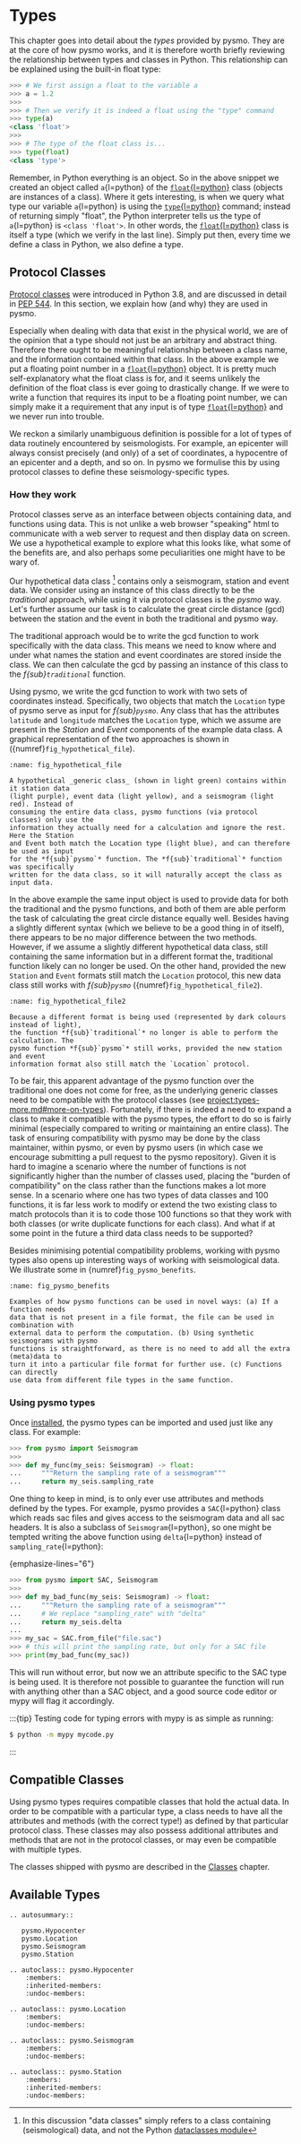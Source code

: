 # Types

This chapter goes into detail about the *types* provided by pysmo. They are at the core
of how pysmo works, and it is therefore worth briefly reviewing the relationship between
types and classes in Python. This relationship can be explained using the built-in float
type:

```python
>>> # We first assign a float to the variable a
>>> a = 1.2
>>>
>>> # Then we verify it is indeed a float using the "type" command
>>> type(a)
<class 'float'>
>>>
>>> # The type of the float class is...
>>> type(float)
<class 'type'>
```

Remember, in Python everything is an object. So in the above snippet we created an object
called `a`{l=python} of the [`float`{l=python}](inv:python#float) class (objects are
instances of a class). Where it gets interesting, is when we query what type our variable
`a`{l=python} is using the [`type`{l=python}](inv:python:py#type) command; instead of
returning simply "float", the Python interpreter tells us the type of `a`{l=python} is
`<class 'float'>`. In other words, the [`float`{l=python}](inv:python#float)
class is itself a type (which we verify in the last line). Simply put then, every time we
define a class in Python, we also define a type.


## Protocol Classes

[Protocol classes](inv:mypy#protocols) were introduced in Python 3.8, and are discussed
in detail in [PEP 544](https://peps.python.org/pep-0544/). In this section, we explain
how (and why) they are used in pysmo.

Especially when dealing with data that exist in the physical world, we are of the
opinion that a type should not just be an arbitrary and abstract thing. Therefore
there ought to be meaningful relationship between a class name, and the information
contained within that class. In the above example we put a floating point number in a
[`float`{l=python}](inv:python#float) object. It is pretty much self-explanatory what the
float class is for, and it seems unlikely the definition of the float class is ever going
to drastically change. If we were to write a function that requires its input to be a
floating point number, we can simply make it a requirement that any input is of type
[`float`{l=python}](inv:python#float) and we never run into trouble.

We reckon a similarly unambiguous definition is possible for a lot of types of data
routinely encountered by seismologists. For example, an epicenter will always consist
precisely (and only) of a set of coordinates, a hypocentre of an epicenter and a depth,
and so on. In pysmo we formulise this by using protocol classes to define these
seismology-specific types.


### How they work

Protocol classes serve as an interface between objects containing data, and functions
using data. This is not unlike a web browser "speaking" html to communicate with a web
server to request and then display data on screen. We use a hypothetical example to
explore what this looks like, what some of the benefits are, and also perhaps some
peculiarities one might have to be wary of.

Our hypothetical data class [^dataclass] contains only a seismogram, station and event
data. We consider using an instance of this class directly to be the *traditional*
approach, while using it via protocol classes is the *pysmo* way. Let's further assume
our task is to calculate the great circle distance (gcd) between the station and the
event in both the traditional and pysmo way.

The traditional approach would be to write the gcd function to work specifically with the
data class. This means we need to know where and under what names the station and event
coordinates are stored inside the class. We can then calculate the gcd by passing an
instance of this class to the *f{sub}`traditional`* function.

Using pysmo, we write the gcd function to work with two sets of coordinates instead.
Specifically, two objects that match the `Location` type of pysmo serve as input for
*f{sub}`pysmo`*. Any class that has the attributes `latitude` and `longitude` matches the
`Location` type, which we assume are present in the *Station* and *Event* components of
the example data class. A graphical representation of the two approaches is shown in
({numref}`fig_hypothetical_file`).


```{figure} images/hypothetical_file.png
:name: fig_hypothetical_file

A hypothetical _generic class_ (shown in light green) contains within it station data
(light purple), event data (light yellow), and a seismogram (light red). Instead of
consuming the entire data class, pysmo functions (via protocol classes) only use the
information they actually need for a calculation and ignore the rest. Here the Station
and Event both match the Location type (light blue), and can therefore be used as input
for the *f{sub}`pysmo`* function. The *f{sub}`traditional`* function was specifically
written for the data class, so it will naturally accept the class as input data.
```

In the above example the same input object is used to provide data for both the
traditional and the pysmo functions, and both of them are able perform the task of
calculating the great circle distance equally well. Besides having a slightly different
syntax (which we believe to be a good thing in of itself), there appears to be no major
difference between the two methods. However, if we assume a slightly different
hypothetical data class, still containing the same information but in a different
format the, traditional function likely can no longer be used. On the other hand,
provided the new `Station` and `Event` formats still match the `Location` protocol, this
new data class still works with *f{sub}`pysmo`* ({numref}`fig_hypothetical_file2`).

```{figure} images/hypothetical_file2.png
:name: fig_hypothetical_file2

Because a different format is being used (represented by dark colours instead of light),
the function *f{sub}`traditional`* no longer is able to perform the calculation. The
pysmo function *f{sub}`pysmo`* still works, provided the new station and event
information format also still match the `Location` protocol.
```

To be fair, this apparent advantage of the pysmo function over the traditional one does
not come for free, as the underlying generic classes need to be compatible with the
protocol classes (see <project:types-more.md#more-on-types>). Fortunately, if there is
indeed a need to expand a class to make it compatible with the pysmo types, the effort to
do so is fairly minimal (especially compared to writing or maintaining an entire class).
The task of ensuring compatibility with pysmo may be done by the class maintainer, within
pysmo, or even by pysmo users (in which case we encourage submitting a pull request to
the pysmo repository). Given it is hard to imagine a scenario where the number of
functions is not significantly higher than the number of classes used, placing the
"burden of compatibility" on the class rather than the functions makes a lot more sense.
In a scenario where one has two types of data classes and 100 functions, it is far less
work to modify or extend the two existing class to match protocols than it is to code
those 100 functions so that they work with both classes (or write duplicate functions for
each class). And what if at some point in the future a third data class needs to be
supported?

Besides minimising potential compatibility problems, working with pysmo types also opens
up interesting ways of working with seismological data. We illustrate some in
{numref}`fig_pysmo_benefits`.

```{figure} images/pysmo_benefits.png
:name: fig_pysmo_benefits

Examples of how pysmo functions can be used in novel ways: (a) If a function needs
data that is not present in a file format, the file can be used in combination with
external data to perform the computation. (b) Using synthetic seismograms with pysmo
functions is straightforward, as there is no need to add all the extra (meta)data to
turn it into a particular file format for further use. (c) Functions can directly
use data from different file types in the same function.
```


### Using pysmo types

Once [installed](project:installation.md#installing-pysmo), the pysmo types can be
imported and used just like any class. For example:

```python
>>> from pysmo import Seismogram
>>>
>>> def my_func(my_seis: Seismogram) -> float:
...     """Return the sampling rate of a seismogram"""
...     return my_seis.sampling_rate
```

One thing to keep in mind, is to only ever use attributes and methods defined by the
types. For example, pysmo provides a `SAC`{l=python} class which reads sac files and
gives access to the seismogram data and all sac headers. It is also a subclass of
`Seismogram`{l=python}, so one might be tempted writing the above function using
`delta`{l=python} instead of `sampling_rate`{l=python}:

{emphasize-lines="6"}
```python
>>> from pysmo import SAC, Seismogram
>>>
>>> def my_bad_func(my_seis: Seismogram) -> float:
...     """Return the sampling rate of a seismogram"""
...     # We replace "sampling_rate" with "delta"
...     return my_seis.delta
...
>>> my_sac = SAC.from_file("file.sac")
>>> # this will print the sampling rate, but only for a SAC file
>>> print(my_bad_func(my_sac))
```

This will run without error, but now we an attribute specific to the SAC type is being
used. It is therefore not possible to guarantee the function will run with anything other
than a SAC object, and a good source code editor or mypy will flag it accordingly.

:::{tip}
Testing code for typing errors with mypy is as simple as running:

```bash
$ python -m mypy mycode.py
```
:::


## Compatible Classes

Using pysmo types requires compatible classes that hold the actual data. In order to be
compatible with a particular type, a class needs to have all the attributes and methods
(with the correct type!) as defined by that particular protocol class. These classes may
also possess additional attributes and methods that are not in the protocol classes, or
may even be compatible with multiple types.

The classes shipped with pysmo are described in the
[Classes](<project:classes.md#classes>) chapter.

## Available Types

```{eval-rst}
.. autosummary::

   pysmo.Hypocenter
   pysmo.Location
   pysmo.Seismogram
   pysmo.Station
```

```{eval-rst}
.. autoclass:: pysmo.Hypocenter
    :members:
    :inherited-members:
    :undoc-members:

.. autoclass:: pysmo.Location
    :members:
    :undoc-members:

.. autoclass:: pysmo.Seismogram
    :members:
    :undoc-members:

.. autoclass:: pysmo.Station
    :members:
    :inherited-members:
    :undoc-members:
```



[^dataclass]: In this discussion "data classes" simply refers to a class containing
(seismological) data, and not the Python [dataclasses module](inv:python#dataclasses)
